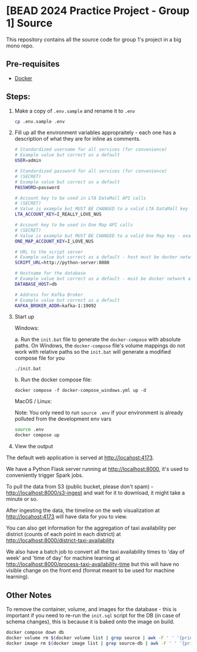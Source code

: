 # [BEAD 2024 Practice Project - Group 1] Source

This repository contains all the source code for group 1's project in a big mono repo.

## Pre-requisites

-   [Docker](https://www.docker.com/)

## Steps:

1. Make a copy of `.env.sample` and rename it to `.env`

    ```bash
    cp .env.sample .env
    ```

2. Fill up all the environment variables appropraitely - each one has a description of what they are for inline
   as comments.

    ```bash
    # Standardized username for all services (for convenience)
    # Example value but correct as a default
    USER=admin

    # Standardized password for all services (for convenience)
    # (SECRET)
    # Example value but correct as a default
    PASSWORD=password

    # Account key to be used in LTA DataMall API calls
    # (SECRET)
    # Value is example but MUST BE CHANGED to a valid LTA DataMall key - example will not work
    LTA_ACCOUNT_KEY=I_REALLY_LOVE_NUS

    # Account key to be used in One Map API calls
    # (SECRET)
    # Value is example but MUST BE CHANGED to a valid One Map key - example will not work
    ONE_MAP_ACCOUNT_KEY=I_LOVE_NUS

    # URL to the script server
    # Example value but correct as a default - host must be docker network alias for the script server
    SCRIPT_URL=http://python-server:8080

    # Hostname for the database
    # Example value but correct as a default - must be docker network alias for the script server
    DATABASE_HOST=db

    # Address for Kafka Broker
    # Example value but correct as a default
    KAFKA_BROKER_ADDR=kafka-1:19092
    ```

3. Start up

    Windows:

    a. Run the `init.bat` file to generate the `docker-compose` with absolute paths. On Windows, the `docker-compose` file's
    volume mappings do not work with relative paths so the `init.bat` will generate a modified compose file for you

    ```
    ./init.bat
    ```

    b. Run the docker compose file:

    ```
    docker compose -f docker-compose_windows.yml up -d
    ```

    MacOS / Linux:

    Note: You only need to run `source .env` if your environment is already polluted from the development env vars

    ```bash
    source .env
    docker compose up
    ```

4. View the output

The default web application is served at [http://locahost:4173](http://locahost:4173).

We have a Python Flask server running at [http://localhost:8000](http://localhost:8000), it's used to conveniently trigger
Spark jobs.

To pull the data from S3 (public bucket, please don't spam) - [http://localhost:8000/s3-ingest](http://localhost:8000/s3-ingest)
and wait for it to download, it might take a minute or so.

After ingesting the data, the timeline on the web visualization at [http://locahost:4173](http://locahost:4173) will
have data for you to view.

You can also get information for the aggregation of taxi availability per district (counts of each point in each district) at [http://localhost:8000/district-taxi-availability](http://localhost:8000/district-taxi-availability)

We also have a batch job to convert all the taxi availability times to 'day of week' and 'time of day' for machine learning at [http://localhost:8000/process-taxi-availability-time](http://localhost:8000/process-taxi-availability-time) but this will have no visible change on the front end (format meant to be used for machine learning).

## Other Notes

To remove the container, volume, and images for the database - this is important if you need to re-run the `init.sql`
script for the DB (in case of schema changes), this is because it is baked onto the image on build.

```bash
docker compose down db
docker volume rm $(docker volume list | grep source | awk -F ' ' '{print $2}')
docker image rm $(docker image list | grep source-db | awk -F ' ' '{print $1}')
```
